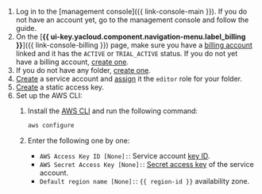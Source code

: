 
1. Log in to the [management console]({{ link-console-main }}). If you do not have an account yet, go to the management console and follow the guide.
1. On the [**{{ ui-key.yacloud.component.navigation-menu.label_billing }}**]({{ link-console-billing }}) page, make sure you have a [billing account](../../billing/concepts/billing-account.md) linked and it has the `ACTIVE` or `TRIAL_ACTIVE` status. If you do not yet have a billing account, [create one](../../billing/quickstart/index.md#create_billing_account).
1. If you do not have any folder, [create one](../../resource-manager/operations/folder/create.md).
1. [Create](../../iam/operations/sa/create.md) a service account and [assign](../../iam/operations/sa/assign-role-for-sa.md) it the `editor` role for your folder.
1. [Create](../../iam/operations/sa/create-access-key.md) a static access key.
1. Set up the AWS CLI:
    1. Install the [AWS CLI](https://docs.aws.amazon.com/cli/latest/userguide/cli-configure-files.html) and run the following command:

        ```bash
        aws configure
        ```

    1. Enter the following one by one:

        * `AWS Access Key ID [None]:`: Service account [key ID](../../iam/concepts/authorization/access-key.md).
        * `AWS Secret Access Key [None]:`: [Secret access key](../../iam/concepts/authorization/access-key.md) of the service account.
        * `Default region name [None]:`: `{{ region-id }}` availability zone.
